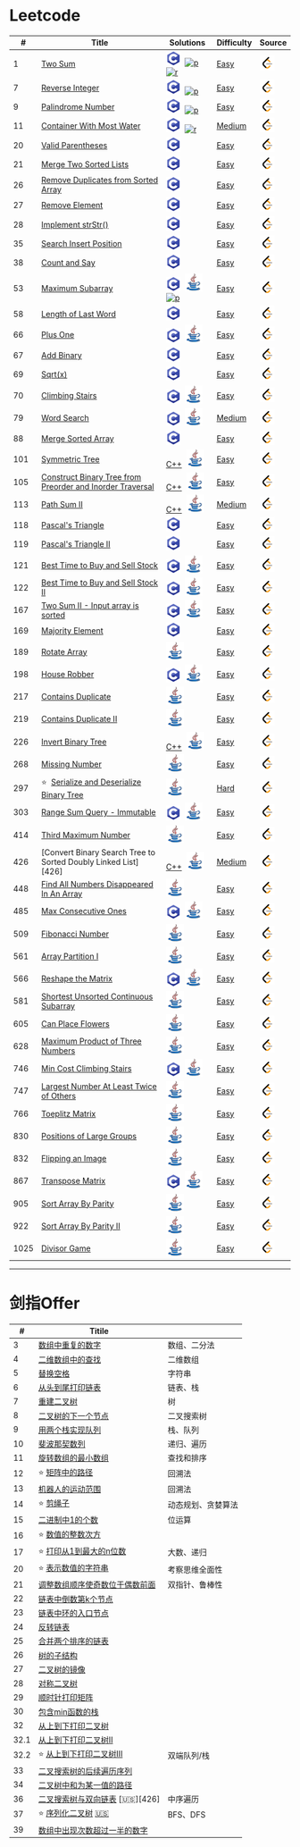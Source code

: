 #    Leetcode 

| #    | Title                | Solutions                                        | Difficulty        |  Source  |
| ----| ------------      | ----------------------------------          | ----------        | ----------   |
| 1    | [Two Sum][1] |[![c]][1sc]&nbsp;&nbsp;[![p]][1sp]&nbsp;&nbsp;[![r]][1sr] | [Easy][e]         | [![l]][1l]     |
| 7 | [Reverse Integer][7] | [![c]][7sc]&nbsp;&nbsp;[![p]][7sp] |[Easy][e]  |[![l]][7l]  |
| 9 |[Palindrome Number][9]  |[![c]][9sc]&nbsp;&nbsp;[![p]][9sp]  |[Easy][e] |[![l]][9l]  |
| 11 |[Container With Most Water][11]  |[![c]][11sc]&nbsp;&nbsp;[![r]][11sr]  |[Medium][m] |[![l]][11l]  |
| 20 |[Valid Parentheses][20]  |[![c]][20sc]  |[Easy][e] |[![l]][20l]  |
| 21 |[Merge Two Sorted Lists][21] |[![c]][21sc]  |[Easy][e] |[![l]][21l]  |
| 26 |[Remove Duplicates from Sorted Array][26] |[![c]][26sc]  |[Easy][e] |[![l]][26l]  |
| 27 |[Remove Element][27] |[![c]][27sc]  |[Easy][e] |[![l]][27l]  |
| 28 |[Implement strStr()][28] |[![c]][28sc]  |[Easy][e] |[![l]][28l]  |
| 35 |[Search Insert Position][35] |[![c]][35sc]  |[Easy][e] |[![l]][35l]  |
| 38 |[Count and Say][38] |[![c]][38sc]  |[Easy][e] |[![l]][38l]  |
| 53 |[Maximum Subarray][53] |[![c]][53sc]&nbsp;&nbsp;[![j]][53sj]&nbsp;&nbsp;[![p]][53sp]  |[Easy][e] |[![l]][53l]  |
| 58 |[Length of Last Word][58] |[![c]][58sc]  |[Easy][e] |[![l]][58l]  |
| 66 |[Plus One][66] |[![c]][66sc]&nbsp;&nbsp;[![j]][66sj]  |[Easy][e] |[![l]][66l]  |
| 67 |[Add Binary][67] |[![c]][67sc]  |[Easy][e] |[![l]][67l]  |
| 69 |[Sqrt(x)][69] |[![c]][69sc]  |[Easy][e] |[![l]][69l]  |
| 70 |[Climbing Stairs][70] |[![c]][70sc]&nbsp;&nbsp;[![j]][70sj]  |[Easy][e] |[![l]][70l]  |
| 79 |[Word Search][79] |[![c]][79sc]&nbsp;&nbsp;[![j]][79sj]  |[Medium][m] |[![l]][79l]  |
| 88 |[Merge Sorted Array][88] |[![c]][70sc] |[Easy][e] |[![l]][88l]  |
| 101 |[Symmetric Tree][101] |[C++][101scp]&nbsp;&nbsp;[![j]][101sj]   |[Easy][e] |[![l]][101l]  |
| 105 |[Construct Binary Tree from Preorder and Inorder Traversal][105] |[C++][105scp]&nbsp;&nbsp;[![j]][105sj] |[Easy][e] |[![l]][105l]  |
| 113 |[Path Sum II][113] |[C++][113scp]&nbsp;&nbsp;[![j]][113sj]   |[Medium][m] |[![l]][113l]  |
| 118 |[Pascal's Triangle][118] |[![c]][118sc] |[Easy][e] |[![l]][118l]  |
| 119 |[Pascal's Triangle II][119] |[![c]][119sc] |[Easy][e] |[![l]][119l]  |
| 121 |[Best Time to Buy and Sell Stock][121] |[![c]][121sc]&nbsp;&nbsp;[![j]][121sj]   |[Easy][e] |[![l]][121l]  |
| 122 |[Best Time to Buy and Sell Stock II][122] |[![c]][122sc]&nbsp;&nbsp;[![j]][122sj]  |[Easy][e] |[![l]][122l]  |
| 167 |[Two Sum II - Input array is sorted][167] |[![c]][167sc]&nbsp;&nbsp;[![j]][167sj]  |[Easy][e] |[![l]][167l]  |
| 169 |[Majority Element][169] |[![c]][169sc] |[Easy][e] |[![l]][169l]  |
| 189 |[Rotate Array][189] |[![j]][189sj] |[Easy][e] |[![l]][189l]  |
| 198 |[House Robber][198] |[![c]][198sc]&nbsp;&nbsp;[![j]][198sj]  |[Easy][e] |[![l]][198l]  |
| 217 |[Contains Duplicate][217] |[![j]][217sj]  |[Easy][e] |[![l]][217l]  |
| 219 |[Contains Duplicate II][219] |[![j]][219sj]  |[Easy][e] |[![l]][219l]  |
| 226 |[Invert Binary Tree][226] |[C++][226scp]&nbsp;&nbsp;[![j]][226sj]  |[Easy][e] |[![l]][226l]  |
| 268 |[Missing Number][268] |[![j]][268sj] |[Easy][e] |[![l]][268l]  |
| 297 |:star:  ​ [Serialize and Deserialize Binary Tree][297] |[![j]][297sj] |[Hard][h] |[![l]][297l]  |
| 303 |[Range Sum Query - Immutable][303] |[![c]][303sc]&nbsp;&nbsp;[![j]][303sj]  |[Easy][e] |[![l]][303l]  |
| 414 |[Third Maximum Number][414] |[![j]][414sj]  |[Easy][e] |[![l]][414l]  |
| 426 |[Convert Binary Search Tree to Sorted Doubly Linked List][426] |[C++][426scp]&nbsp;&nbsp;[![j]][426sj]  |[Medium][e] |[![l]][426l]  |
| 448 |[Find All Numbers Disappeared In An Array][448] |[![j]][448sj]  |[Easy][e] |[![l]][448l]  |
| 485 |[Max Consecutive Ones][485] |[![c]][485sc]&nbsp;&nbsp;[![j]][485sj]  |[Easy][e] |[![l]][485l]  |
| 509 |[Fibonacci Number][509] |[![j]][509sj]  |[Easy][e] |[![l]][509l]  |
| 561 |[Array Partition I][561] |[![j]][561sj]  |[Easy][e] |[![l]][561l]  |
| 566 |[Reshape the Matrix][566] |[![c]][566sc]&nbsp;&nbsp;[![j]][566sj]  |[Easy][e] |[![l]][566l]  |
| 581 |[Shortest Unsorted Continuous Subarray][581] |[![j]][581sj]  |[Easy][e] |[![l]][581l]  |
| 605 |[Can Place Flowers][605] |[![j]][605sj]  |[Easy][e] |[![l]][605l]  |
| 628 |[Maximum Product of Three Numbers][628] |[![j]][628sj]  |[Easy][e] |[![l]][628l]  |
| 746 |[Min Cost Climbing Stairs][746] |[![c]][746sc]&nbsp;&nbsp;[![j]][746sj]  |[Easy][e] |[![l]][746l]  |
| 747 |[Largest Number At Least Twice of Others][747] |[![j]][747sj]  |[Easy][e] |[![l]][747l]  |
| 766 |[Toeplitz Matrix][766] |[![j]][766sj]  |[Easy][e] |[![l]][766l]  |
| 830 |[Positions of Large Groups][830] |[![j]][830sj]  |[Easy][e] |[![l]][830l]  |
| 832 |[Flipping an Image][832] |[![j]][832sj]  |[Easy][e] |[![l]][832l]  |
| 867 |[Transpose Matrix][867] |[![c]][867sc]&nbsp;&nbsp;[![j]][867sj]  |[Easy][e] |[![l]][867l]  |
| 905 |[Sort Array By Parity][905] |[![j]][905sj]  |[Easy][e] |[![l]][905l]  |
| 922 |[Sort Array By Parity II][922] |[![j]][922sj]  |[Easy][e] |[![l]][922l]  |
| 1025 |[Divisor Game][1025] |[![j]][1025sj]  |[Easy][e] |[![l]][1025l]  |





---
# 剑指Offer 
| #    | Titile                 |              |
| ---- | ---------------------- | ------------ |
| 3    | [数组中重复的数字][3o] | 数组、二分法 |
| 4    | [二维数组中的查找][4o] | 二维数组     |
| 5    | [替换空格][5o]         | 字符串       |
| 6    | [从头到尾打印链表][6o]         | 链表、栈       |
| 7    | [重建二叉树][7o]         | 树       |
| 8    | [二叉树的下一个节点][8o]         | 二叉搜索树 |
| 9    | [用两个栈实现队列][9o]         | 栈、队列 |
| 10   | [斐波那契数列][509]         | 递归、遍历 |
| 11   | [旋转数组的最小数组][11o]         | 查找和排序 |
| 12 | :star:  ​[矩阵中的路径][12o] | 回溯法 |
| 13 | [机器人的运动范围][13o] | 回溯法 |
| 14 | :star:  ​[剪绳子][14o] | 动态规划、贪婪算法 |
| 15 | [二进制中1的个数][15o] | 位运算 |
| 16 | :star: ​[数值的整数次方][16o] |  |
| 17 | :star: ​[打印从1到最大的n位数][17o] |大数、递归  |
| 20 | :star: ​[表示数值的字符串][20o] | 考察思维全面性 |
| 21 | [调整数组顺序使奇数位于偶数前面][21o] | 双指针、鲁棒性	|
| 22 | [链表中倒数第k个节点][22o] | 	 |
| 23 | [链表中环的入口节点][23o] | 	 |
| 24 | [反转链表][24o] | 	 |
| 25 | [合并两个排序的链表][25o] | 	 |
| 26 | [树的子结构][26o] |  |
| 27 | [二叉树的镜像][27o] |  	 |
| 28 | [对称二叉树][28o] | 	 |
| 29 | [顺时针打印矩阵][29o] | 	 |
| 30 | [包含min函数的栈][30o] | 	 |
| 32 | [从上到下打印二叉树][32o] | 	 |
| 32.1 | [从上到下打印二叉树II][32.1o] | 	 |
| 32.2 | :star: ​[从上到下打印二叉树III][32.2o] | 双端队列/栈	|
| 33 | [二叉搜索树的后续遍历序列][33o] | 	 |
| 34 | [二叉树中和为某一值的路径][34o] | 	 |
| 36 | [二叉搜索树与双向链表][36o]      [:us:][426] | 中序遍历	 |
| 37 | :star:  [序列化二叉树][37o]       [:us:][297] | BFS、DFS |
| 39 | [数组中出现次数超过一半的数字][39o] | 	 |


[p]:./ico/python.ico
[r]:./ico/rust.ico
[l]:./ico/leetcode.png
[c]:./ico/c.png
[j]:./ico/java.png

[e]:./Easy
[m]:./Medium
[h]:./Hard

[1]:./Easy/0001-Two%20Sum/README.md#1-two-sum
[7]:./Easy/0007-Reverse%20Integer/README.md#7-reverse-Integer
[9]:./Easy/0009-Palindrome%20Number/README.md#9-palindrome-number
[11]:./Medium/0011-Container%20With%20Most%20Water/README.md#11-container-with-most-water
[20]:./Easy/0020-Valid%20Parentheses/README.md#20-valid-parentheses
[21]:./Easy/0021-Merge%20Two%20Sorted%20Lists/README.md#21-merge-two-sorted-lists
[26]:./Easy/0026-Remove%20Duplicates%20from%20Sorted%20Array/README.md#26-remove-duplicates-from-sorted-array
[27]:./Easy/0027-Remove%20Element/README.md#27-remove-element
[28]:./Easy/0028-Implement%20strStr()/README.md#28-implement-strstr
[35]:./Easy/0035-Search%20Insert%20Position/README.md#35-search-insert-position
[38]:./Easy/0038-Count%20and%20Say/README.md#38-count-and-say
[53]:./Easy/0053-Maximum%20Subarray/README.md#53-maximum-subarray
[58]:./Easy/0058-Length%20of%20Last%20Word/README.md#58-length-of-last-word
[66]:./Easy/0066-Plus%20One/README.md#66-plus-one
[67]:./Easy/0067-Add%20Binary/README.md#67-add-binary
[69]:./Easy/0069-Sqrt(x)/README.md#69-sqrtx
[70]:./Easy/0070-Climbing%20Stairs/README.md#70-climbing-stairs
[79]:./Medium/0079-Word%20Search/README.md#79-word-search
[88]:./Easy/0088-Merge%20Sorted%20Array/README.md#88-merge-sorted-array
[101]:./Easy/0101-Symmetric%20Tree/README.md#101-symmetric-tree
[105]:./Easy/0105-Construct%20Binary%20Tree%20from%20Preorder%20and%20Inorder%20Traversal/README.md#105-construct-binary-tree-from-preorder-and-Inorde-traversal
[113]:./Medium/0113-Path%20Sum%20II/README.md#113-path-sum-II
[118]:./Easy/0118-Pascal's%20Triangle/README.md#118-pascal's-triangle
[119]:./Easy/0119-Pascal's%20Triangle%20II/README.md#119-pascal's-triangle-ii
[121]:./Easy/0121-Best%20Time%20to%20Buy%20and%20Sell%20Stock/README.md#121-best-time-to-buy-and-sell-stock
[122]:./Easy/0122-Best%Time%20to%20Buy%20and%20Sell%20Stock%20II#122-best-time-to-buy-and-sell-stock-ii
[167]:./Easy/0167-Two%20Sum%20II%20-%20Input%20array%20is%20sorted/README.md#167-two-sum-ii---input-array-is-sorted
[169]:.Easy/0169-Majority%20Element/README.md#169-majority-element
[189]:./Easy/0189-Rotate%20Array/README.md#189-ratate-array
[198]:./Easy/0198-House%20Robber/README.md#198-house-robber
[217]:./Easy/0217-Contains%20Duplicate/README.md#217-contains-duplicate
[219]:./Easy/0219-Contains%20Duplicate/README.md#219-contains-duplicate-ii
[226]:./Easy/0226-Invert%20Binary%20Tree/README.md#226-invert-binary-tree
[268]:./Easy/0268-Missing%20Number/README.md#268-missing-number
[297]:./Hard/0297-Serialize%20and%20Deserialize%20Binary%20Tree/README.md#serialize-and-deserialize-binary-tree
[303]:./Easy/0303-Range%20Sum%20Query%20-%20Immutable/README.md#303-range-sum-query-immutable
[414]:./Easy/0414-Third%20Maximum%20Number/README.md#414-third-maximum-number
[448]:./Easy/0448-Find%20All%20Numbers%20Disappeared%20In%20An%20Array/README.md#448-find-all-numbers-disappeared-in-an-array
[485]:./Easy/0485-Max%20Consecutive%20Ones/README.md#485-max-consecutive-ones
[509]:/Easy/0509-Fibonacci%20Number/README.md#509-fibonacci-number
[561]:/Easy/0561-Array%20Partition%20I/README.md#561-array-partition-i
[566]:./Easy/0566-Reshape%20the%20Matrix/README.md#566-resharp-the-matrix
[581]:./Easy/0581-Shortest%20Unsorted%20Continuous%20Subarray/README.md#581-shortest-unsorted-continuous-subarray
[605]:./Easy/0605-Can%20Place%20Flowers/README.md#605-can-place-flowers
[628]:./Easy/0628-Maximum%20Product%20of%20Three%20Numbers/README.md#628-maximum-product-of-three-numbers
[746]:./Easy/0746-Min%20Cost%20Climbing%20Stairs/README.md#746-min-cost-climbing-stairs
[747]:./Easy/0747-Largest%20Number%20At%20Least%20Twice%20of%20Others/README.md#747-largest-number-at-least-twice-of-others
[766]:./Easy/0766-Toeplitz%20Matrix/README.md#766-toeplitz-matrix
[830]:./Easy/0830-Positions%20of%20Large%20Groups/README.md#830-positions-of-large-groups
[832]:./Easy/0832-Flipping%20an%20Image/README.md#832-Flipping-an-Image
[867]:./Easy/0867-Transpose%20Matrix/README.md#867-transpose-matrix
[905]:./Easy/0905-Sort%20Array%20By%20Parity/README.md#905-sort-array-by-parity
[922]:./Easy/0922-Sort%20Array%20By%20Parity%20II/README.md#922-sort-array-by-parity-II
[1025]:./Easy/1025-Divisor%20Game/README.md#1025-divisor-game

[1sc]:./Easy/0001-Two%20Sum/README.md#solutions-c
[1sp]:./Easy/0001-Two%20Sum/README.md#solutions-python
[1sr]:./Easy/0001-Two%20Sum/README.md#solutions-rust
[7sc]:./Easy/0007-Reverse%20Integer/README.md#solutions-c
[7sp]:./Easy/0007-Reverse%20Integer/README.md#solutions-python
[9sp]:./Easy/0009-Palindrome%20Number/README.md#solutions-python
[9sc]:./Easy/0009-Palindrome%20Number/README.md#solutions-c
[11sr]:./Medium/0011-Container%20With%20Most%20Water/README.md#solutions-rust
[11sc]:./Medium/0011-Container%20With%20Most%20Water/README.md#solutions-c
[20sc]:./Easy/0020-Valid%20Parentheses/README.md#solutions-c
[21sc]:./Easy/0021-Merge%20Two%20Sorted%20Lists/README.md#solutions-c
[26sc]:./Easy/0026-Remove%20Duplicates%20from%20Sorted%20Array/README.md#solutions-c
[27sc]:./Easy/0027-Remove%20Element/README.md#solutions-c
[28sc]:./Easy/0028-Implement%20strStr()/README.md#solutions-c
[35sc]:./Easy/0035-Search%20Insert%20Position/README.md#solutions-c
[38sc]:./Easy/0038-Count%20and%20Say/README.md#solutions-c
[53sc]:./Easy/0053-Maximum%20Subarray/README.md#solutions-c
[53sp]:./Easy/0053-Maximum%20Subarray/README.md#solutions-python
[53sj]:./Easy/0053-Maximum%20Subarray/README.md#solutions-java
[58sc]:./Easy/0058-Length%20of%20Last%20Word/README.md#solutions-c
[66sc]:./Easy/0066-Plus%20One/README.md#solutions-c
[66sj]:./Easy/0066-Plus%20One/README.md#solutions-java
[67sc]:./Easy/0067-Add%20Binary/README.md#solutions-c
[69sc]:./Easy/0069-Sqrt(x)/README.md#solutions-c
[70sc]:./Easy/0070-Climbing%20Stairs/README.md#solutions-c
[70sj]:./Easy/0070-Climbing%20Stairs/README.md#solutions-java
[79sc]:./Medium/0079-Word%20Search/README.md#solutions-c
[79sj]:./Medium/0079-Word%20Search/README.md#solutions-java
[88sc]:./Easy/0088-Merge%20Sorted%20Array/README.md#solutions-c
[101sj]:./Easy/0101-Symmetric%20Tree/README.md#solutions-java
[101scp]:./Easy/0101-Symmetric%20Tree/README.md#solutions-c++
[105scp]:./Easy/0105-Construct%20Binary%20Tree%20from%20Preorder%20and%20Inorder%20Traversal/README.md#solutions-c++
[105sj]:./Easy/0105-Construct%20Binary%20Tree%20from%20Preorder%20and%20Inorder%20Traversal/README.md#solutions-java
[113scp]:./Medium/0113-Path%20Sum%20II/README.md#solutions-c++
[113sj]:./Medium/0113-Path%20Sum%20II/README.md#solutions-java
[118sc]:./Easy/0118-Pascal's%20Triangle/README.md#solutions-c
[119sc]:./Easy/0119-Pascal's%20Triangle%20II/README.md#solutions-c
[121sc]:./Easy/0121-Best%20Time%20to%20Buy%20and%20Sell%20Stock/README.md#solutions-c
[121sj]:./Easy/0121-Best%20Time%20to%20Buy%20and%20Sell%20Stock/README.md#solutions-java
[122sc]:./Easy/0122-Best%20Time%20to%20Buy%20and%20Sell%20Stock%20II/README.md#solutions-c
[122sj]:./Easy/0122-Best%20Time%20to%20Buy%20and%20Sell%20Stock%20II/README.md#solutions-java
[167sc]:./Easy/0167-Two%20Sum%20II%20-%20Input%20array%20is%20sorted/README.md#solutions-c
[167sj]:./Easy/0167-Two%20Sum%20II%20-%20Input%20array%20is%20sorted/README.md#solutions-java
[169sc]:./Easy/0169-Majority%20Element/README.md#solutions-c
[189sj]:./Easy/0189-Rotate%20Array/README.md#solutions-java
[198sj]:./Easy/0198-House%20Robber/README.md#solutions-java
[198sc]:./Easy/0198-House%20Robber/README.md#solutions-c
[217sj]:./Easy/0217-Contains%20Duplicate/README.md#solutions-java
[219sj]:./Easy/0219-Contains%20Duplicate/README.md#solutions-java
[226sj]:./Easy/0226-Invert%20Binary%20Tree/README.md#solutions-java
[226scp]:./Easy/0226-Invert%20Binary%20Tree/README.md#solutions-c++
[268sj]:./Easy/0268-Missing%20Number/README.md#solutions-java
[297sj]:./Hard/0297-Serialize%20and%20Deserialize%20Binary%20Tree/README.md#solutions-java
[303sc]:./Easy/0303-Range%20Sum%20Query%20-%20Immutable/README.md#solutions-c
[303sj]:./Easy/0303-Range%20Sum%20Query%20-%20Immutable/README.md#solutions-java
[414sj]:./Easy/0414-Third%20Maximum%20Number/README.md#solutions-java
[426scp]:./Medium/0426-Convert%20Binary%20Search%20Tree%20to%20Sorted%20Doubly%20Linked%20List/README.md#solutions-c++
[426sj]:./Medium/0426-Convert%20Binary%20Search%20Tree%20to%20Sorted%20Doubly%20Linked%20List/README.md#solutions-java
[448sj]:./Easy/0448-Find%20All%20Numbers%20Disappeared%20In%20An%20Array/README.md#solutions-java
[485sc]:./Easy/0485-Max%20Consecutive%20Ones/README.md#solutions-c
[485sj]:./Easy/0485-Max%20Consecutive%20Ones/README.md#solutions-java
[509sj]:/Eary/0509-Fibonacci%20Number/README.md#solutions-java
[561sj]:/Easy/0561-Array%20Partition%20I/README.md#solutions-java
[566sj]:./Easy/0566-Reshape%20the%20Matrix/README.md#solutions-java
[566sc]:./Easy/0566-Reshape%20the%20Matrix/README.md#solutions-c
[581sj]:./Easy/0581-Shortest%20Unsorted%20Continuous%20Subarray/README.md#solutions-java
[605sj]:./Easy/0605-Can%20Place%20Flowers/README.md#solutions-java
[628sj]:./Easy/0628-Maximum%20Product%20of%20Three%20Numbers/README.md#solutions-java
[746sc]:./Easy/0746-Min%20Cost%20Climbing%20Stairs/README.md#solutions-c
[746sj]:./Easy/0746-Min%20Cost%20Climbing%20Stairs/README.md#solutions-java
[747sj]:./Easy/0747-Largest%20Number%20At%20Least%20Twice%20of%20Others/README.md#solutions-java
[766sj]:./Easy/0766-Toeplitz%20Matrix/README.md#solutions-java
[830sj]:./Easy/0830-Positions%20of%20Large%20Groups/README.md#solutions-java
[832sj]:./Easy/0832-Flipping%20an%20Image/README.md#solutions-java
[867sc]:./Easy/0867-Transpose%20Matrix/README.md#solutions-c
[867sj]:./Easy/0867-Transpose%20Matrix/README.md#solutions-java
[905sj]:./Easy/0905-Sort%20Array%20By%20Parity/README.md#solutions-java
[922sj]:./Easy/0922-Sort%20Array%20By%20Parity%20II/README.md#solutions-java
[1025sc]:./Easy/1025-Divisor%20Game/README.md#solutions-c
[1025sj]:./Easy/1025-Divisor%20Game/README.md#solutions-java


[1l]:https://leetcode.com/problems/two-sum/
[7l]:https://leetcode.com/problems/reverse-integer/
[9l]:https://leetcode.com/problems/palindrome-number/
[11l]:https://leetcode.com/problems/container-with-most-water/
[20l]:https://leetcode.com/problems/valid-parentheses/
[21l]:https://leetcode.com/problems/merge-two-sorted-lists/
[26l]:https://leetcode.com/problems/remove-duplicates-from-sorted-array/
[27l]:https://leetcode.com/problems/remove-element/
[28l]:https://leetcode.com/problems/implement-strstr/
[35l]:https://leetcode.com/problems/search-insert-position/
[38l]:https://leetcode.com/problems/count-and-say/
[53l]:https://leetcode.com/problems/maximum-subarray/
[58l]:https://leetcode.com/problems/length-of-last-word/
[66l]:https://leetcode-cn.com/problems/plus-one/
[67l]:https://leetcode-cn.com/problems/add-binary/
[69l]:https://leetcode.com/problems/sqrtx/
[70l]:https://leetcode.com/problems/climbing-stairs/
[79l]:https://leetcode.com/problems/word-search/
[88l]:https://leetcode.com/problems/merge-sorted-array/
[101l]:https://leetcode.com/problems/symmetric-tree/
[105l]:https://leetcode.com/problems/construct-binary-tree-from-preorder-and-inorder-traversal/
[113l]:https://leetcode.com/problems/path-sum-ii/
[118l]:https://leetcode.com/problems/pascals-triangle/
[119l]:https://leetcode.com/problems/pascals-triangle-ii/
[121l]:https://leetcode.com/problems/best-time-to-buy-and-sell-stock/
[122l]:https://leetcode.com/problems/best-time-to-buy-and-sell-stock-ii/
[167l]:https://leetcode.com/problems/two-sum-ii-input-array-is-sorted/
[169l]:https://leetcode.com/problems/majority-element/
[189l]:https://leetcode.com/problems/rotate-array/
[198l]:https://leetcode.com/problems/house-robber/
[217l]:https://leetcode.com/problems/contains-duplicate/
[219l]:https://leetcode.com/problems/contains-duplicate-ii/
[226l]:https://leetcode.com/problems/invert-binary-tree/
[268l]:https://leetcode.com/problems/missing-number/
[297l]:https://leetcode.com/problems/serialize-and-deserialize-binary-tree/
[303l]:https://leetcode-cn.com/problems/range-sum-query-immutable/
[414l]:https://leetcode.com/problems/third-maximum-number/
[426l]:https://leetcode.com/problems/convert-binary-search-tree-to-sorted-doubly-linked-list/
[448l]:https://leetcode-cn.com/problems/find-all-numbers-disappeared-in-an-array/
[485l]:https://leetcode.com/problems/max-consecutive-ones/
[509l]:https://leetcode.com/problems/fibonacci-number/
[561l]:https://leetcode.com/problems/array-partition-i/
[581l]:https://leetcode.com/problems/shortest-unsorted-continuous-subarray/
[566l]:https://leetcode.com/problems/reshape-the-matrix/
[605l]:https://leetcode.com/problems/can-place-flowers/
[628l]:https://leetcode.com/problems/maximum-product-of-three-numbers/
[746l]:https://leetcode.com/problems/min-cost-climbing-stairs/
[766l]:https://leetcode.com/problems/toeplitz-matrix/
[747l]:https://leetcode.com/problems/largest-number-at-least-twice-of-others/
[830l]:https://leetcode.com/problems/positions-of-large-groups/
[832l]:https://leetcode.com/problems/flipping-an-image/
[867l]:https://leetcode.com/problems/transpose-matrix/
[905l]:https://leetcode.com/problems/sort-array-by-parity/
[922l]:https://leetcode.com/problems/sort-array-by-parity-ii/
[1025l]:https://leetcode-cn.com/problems/divisor-game/





[3o]:./Offer/03-数组中重复的数字/README.md
[4o]:./Offer/04-二维数组中的查找/README.md
[5o]:./Offer/05-替换空格/README.md
[6o]:./Offer/06-从头到尾打印链表/README.md
[7o]:./Offer/07-重建二叉树/README.md
[8o]:./Offer/08-二叉树的下一个节点/README.md
[9o]:./Offer/09-用两个栈实现队列/README.md
[11o]:./Offer/11-旋转数组的最小数字/README.md
[12o]:./Offer/12-矩阵中的路径/README.md
[13o]:./Offer/13-机器人的运动范围/README.md
[14o]:./Offer/14-剪绳子/README.md
[15o]:./Offer/15-二进制中1的个数/README.md
[16o]:./Offer/16-数值的整数次方/README.md
[17o]: ./Offer/17-打印从1到最大的n位数/README.md
[20o]: ./Offer/20-表示数值的字符串/README.md
[21o]:./Offer/21-调整数组顺序使奇数位于偶数前面/README.md
[22o]:./Offer/22-链表中倒数第k个节点/README.md
[23o]:./Offer/23-链表中环的入口节点/README.md
[24o]:./Offer/24-反转链表/README.md
[25o]:./Offer/25-合并两个排序的链表/README.md
[26o]:./Offer/26-树的子结构/README.md
[27o]:./Offer/27-二叉树的镜像/README.md
[28o]:./Offer/28-对称二叉树/README.md
[29o]:./Offer/29-顺时针打印矩阵/README.md
[30o]:./Offer/30-包含min函数的栈/README.md
[32o]:./Offer/32-从上到下打印二叉树/README.md
[32.1o]:./Offer/32-从上到下打印二叉树II/README.md
[32.2o]:./Offer/32-从上到下打印二叉树III/README.md
[33o]:./Offer/33-二叉搜索树的后续遍历序列/README.md
[34o]:./Offer/34-二叉树中和为某一值的路径/README.md
[36o]:./Offer/36-二叉搜索树与双向链表/README.md
[37o]:./Offer/37-序列化二叉树/README.md
[39o]:./Offer/39-数组中出现次数超过一半的数字/README.md

